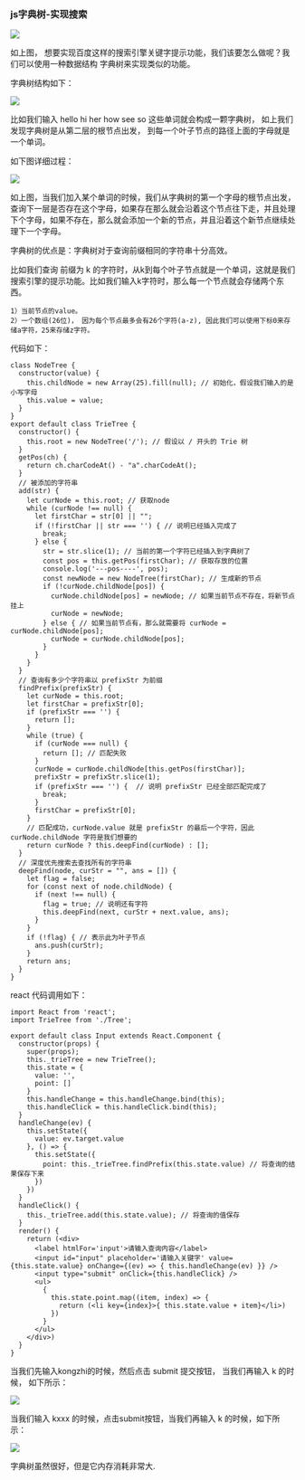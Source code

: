 
### js字典树-实现搜索

<img src="https://raw.githubusercontent.com/kongzhi0707/front-end-learn/master/images/node1.png" /> <br />

  如上图， 想要实现百度这样的搜索引擎关键字提示功能，我们该要怎么做呢？我们可以使用一种数据结构 字典树来实现类似的功能。

  字典树结构如下：

<img src="https://raw.githubusercontent.com/kongzhi0707/front-end-learn/master/images/node2.png" /> <br />

  比如我们输入 hello hi her how see so 这些单词就会构成一颗字典树， 如上我们发现字典树是从第二层的根节点出发， 到每一个叶子节点的路径上面的字母就是一个单词。

  如下图详细过程：

<img src="https://raw.githubusercontent.com/kongzhi0707/front-end-learn/master/images/node3.png" /> <br />

  如上图，当我们加入某个单词的时候，我们从字典树的第一个字母的根节点出发，查询下一层是否存在这个字母，如果存在那么就会沿着这个节点往下走，并且处理下个字母，如果不存在，那么就会添加一个新的节点，并且沿着这个新节点继续处理下一个字母。

  字典树的优点是：字典树对于查询前缀相同的字符串十分高效。

  比如我们查询 前缀为 k 的字符时，从k到每个叶子节点就是一个单词，这就是我们搜索引擎的提示功能。比如我们输入k字符时，那么每一个节点就会存储两个东西。
```
1）当前节点的value。
2）一个数组(26位)， 因为每个节点最多会有26个字符(a-z), 因此我们可以使用下标0来存储a字符，25来存储z字符。
```
代码如下：
```
class NodeTree { 
  constructor(value) { 
    this.childNode = new Array(25).fill(null); // 初始化，假设我们输入的是小写字母
    this.value = value;
  }
}
export default class TrieTree { 
  constructor() { 
    this.root = new NodeTree('/'); // 假设以 / 开头的 Trie 树
  }
  getPos(ch) { 
    return ch.charCodeAt() - "a".charCodeAt();
  }
  // 被添加的字符串
  add(str) { 
    let curNode = this.root; // 获取node
    while (curNode !== null) { 
      let firstChar = str[0] || "";
      if (!firstChar || str === '') { // 说明已经插入完成了
        break;
      } else { 
        str = str.slice(1); // 当前的第一个字符已经插入到字典树了
        const pos = this.getPos(firstChar); // 获取存放的位置
        console.log('---pos----', pos);
        const newNode = new NodeTree(firstChar); // 生成新的节点
        if (!curNode.childNode[pos]) {
          curNode.childNode[pos] = newNode; // 如果当前节点不存在，将新节点挂上
          curNode = newNode;
        } else { // 如果当前节点有，那么就需要将 curNode = curNode.childNode[pos];
          curNode = curNode.childNode[pos];
        }
      }
    }
  }
  // 查询有多少个字符串以 prefixStr 为前缀
  findPrefix(prefixStr) { 
    let curNode = this.root;
    let firstChar = prefixStr[0];
    if (prefixStr === '') { 
      return [];
    }
    while (true) { 
      if (curNode === null) { 
        return []; // 匹配失败
      }
      curNode = curNode.childNode[this.getPos(firstChar)];
      prefixStr = prefixStr.slice(1);
      if (prefixStr === '') {  // 说明 prefixStr 已经全部匹配完成了
        break;
      }
      firstChar = prefixStr[0];
    }
    // 匹配成功，curNode.value 就是 prefixStr 的最后一个字符，因此 curNode.childNode 字符是我们想要的
    return curNode ? this.deepFind(curNode) : [];
  }
  // 深度优先搜索去查找所有的字符串
  deepFind(node, curStr = "", ans = []) { 
    let flag = false;
    for (const next of node.childNode) { 
      if (next !== null) { 
        flag = true; // 说明还有字符
        this.deepFind(next, curStr + next.value, ans);
      }
    }
    if (!flag) { // 表示此为叶子节点
      ans.push(curStr);
    }
    return ans;
  }
}
```
  react 代码调用如下：
```
import React from 'react';
import TrieTree from './Tree';

export default class Input extends React.Component { 
  constructor(props) { 
    super(props);
    this._trieTree = new TrieTree(); 
    this.state = {
      value: '',
      point: []
    }
    this.handleChange = this.handleChange.bind(this);
    this.handleClick = this.handleClick.bind(this);
  }
  handleChange(ev) { 
    this.setState({
      value: ev.target.value
    }, () => { 
      this.setState({
        point: this._trieTree.findPrefix(this.state.value) // 将查询的结果保存下来
      })
    })
  }
  handleClick() { 
    this._trieTree.add(this.state.value); // 将查询的值保存
  }
  render() { 
    return (<div>
      <label htmlFor='input'>请输入查询内容</label>
      <input id="input" placeholder='请输入关键字' value={this.state.value} onChange={(ev) => { this.handleChange(ev) }} />
      <input type="submit" onClick={this.handleClick} />
      <ul>
        {
          this.state.point.map((item, index) => {
            return (<li key={index}>{ this.state.value + item}</li>)
          })
        }
      </ul>
    </div>)
  }
}
```
  当我们先输入kongzhi的时候，然后点击 submit 提交按钮， 当我们再输入 k 的时候， 如下所示：

<img src="https://raw.githubusercontent.com/kongzhi0707/front-end-learn/master/images/x1.png" /> <br />

  当我们输入 kxxx 的时候，点击submit按钮，当我们再输入 k 的时候，如下所示：

<img src="https://raw.githubusercontent.com/kongzhi0707/front-end-learn/master/images/x2.png" /> <br />

  字典树虽然很好，但是它内存消耗非常大.







